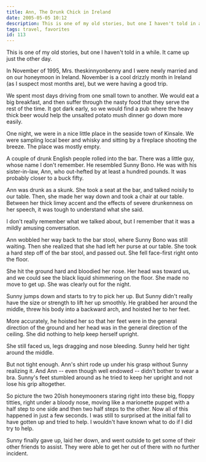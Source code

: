 ```yaml
---
title: Ann, The Drunk Chick in Ireland
date: 2005-05-05 10:12
description: This is one of my old stories, but one I haven't told in a while.  It came up just the other day.  In November of 1995, Mrs. theskinnyonbenny and I were newly married and on our honeymoon in Ireland.  November is a cool drizzly month in Ireland (as I suspect most months are), but we were having a good trip. 
tags: travel, favorites
id: 113
---
```

This is one of my old stories, but one I haven't told in a while.  It came up just the other day.

In November of 1995, Mrs. theskinnyonbenny and I were newly married and on our honeymoon in Ireland.  November is a cool drizzly month in Ireland (as I suspect most months are), but we were having a good trip. 

We spent most days driving from one small town to another.  We would eat a big breakfast, and then suffer through the nasty food that they serve the rest of the time.  It got dark early, so we would find a pub where the heavy thick beer would help the unsalted potato mush dinner go down more easily.

One night, we were in a nice little place in the seaside town of Kinsale.  We were sampling local beer and whisky and sitting by a fireplace shooting the breeze.  The place was mostly empty.

A couple of drunk English people rolled into the bar.  There was a little guy, whose name I don't remember.  He resembled Sunny Bono.  He was with his sister-in-law, Ann, who out-hefted by at least a hundred pounds.  It was probably closer to a buck fifty.

Ann was drunk as a skunk.  She took a seat at the bar, and talked noisily to our table.  Then, she made her way down and took a chair at our table.  Between her thick limey accent and the effects of severe drunkenness on her speech, it was tough to understand what she said.

I don't really remember what we talked about, but I remember that it was a mildly amusing conversation.

Ann wobbled her way back to the bar stool, where Sunny Bono was still waiting.  Then she realized that she had left her purse at our table.  She took a hard step off of the bar stool, and passed out.  She fell face-first right onto the floor.

She hit the ground hard and bloodied her nose.  Her head was toward us, and we could see the black liquid shimmering on the floor.  She made no move to get up.  She was clearly out for the night.

Sunny jumps down and starts to try to pick her up.  But Sunny didn't really have the size or strength to lift her up smoothly.  He grabbed her around the middle, threw his body into a backward arch, and hoisted her to her feet.  

More accurately, he hoisted her so that her feet were in the general direction of the ground and her head was in the general direction of the ceiling.  She did nothing to help keep herself upright.

She still faced us, legs dragging and nose bleeding.  Sunny held her tight around the middle.

But not tight enough.  Ann's shirt rode up under his grasp without Sunny realizing it.  And Ann -- even though well endowed -- didn't bother to wear a bra. Sunny's feet stumbled around as he tried to keep her upright and not lose his grip altogether. 

So picture the two 20ish honeymooners staring right into these big, floppy titties, right under a bloody nose, moving like a marionette puppet with a half step to one side and then two half steps to the other.  Now all of this happened in just a few seconds.  I was still to surprised at the initial fall to have gotten up and tried to help.  I wouldn't have known what to do if I did try to help.

Sunny finally gave up, laid her down, and went outside to get some of their other friends to assist.  They were able to get her out of there with no further incident.
